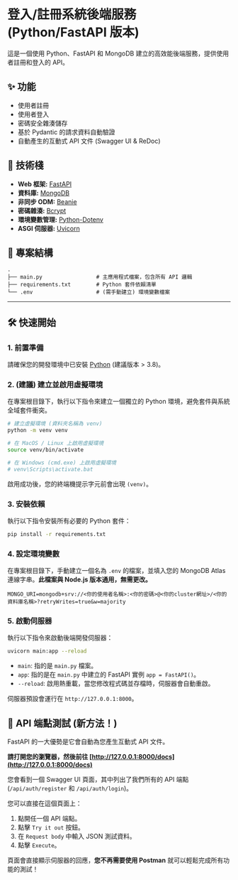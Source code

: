 # 登入/註冊系統後端服務 (Python/FastAPI 版本)

這是一個使用 Python、FastAPI 和 MongoDB 建立的高效能後端服務，提供使用者註冊和登入的 API。

## ✨ 功能

-   使用者註冊
-   使用者登入
-   密碼安全雜湊儲存
-   基於 Pydantic 的請求資料自動驗證
-   自動產生的互動式 API 文件 (Swagger UI & ReDoc)

## 🚀 技術棧

-   **Web 框架:** [FastAPI](https://fastapi.tiangolo.com/)
-   **資料庫:** [MongoDB](https://www.mongodb.com/)
-   **非同步 ODM:** [Beanie](https://github.com/roman-right/beanie)
-   **密碼雜湊:** [Bcrypt](https://github.com/pyca/bcrypt/)
-   **環境變數管理:** [Python-Dotenv](https://github.com/theskumar/python-dotenv)
-   **ASGI 伺服器:** [Uvicorn](https://www.uvicorn.org/)

## 📂 專案結構

```
.
├── main.py                 # 主應用程式檔案，包含所有 API 邏輯
├── requirements.txt        # Python 套件依賴清單
└── .env                    # (需手動建立) 環境變數檔案
```

---

## 🛠️ 快速開始

### 1. 前置準備

請確保您的開發環境中已安裝 [Python](https://www.python.org/) (建議版本 > 3.8)。

### 2. (建議) 建立並啟用虛擬環境

在專案根目錄下，執行以下指令來建立一個獨立的 Python 環境，避免套件與系統全域套件衝突。

```bash
# 建立虛擬環境 (資料夾名稱為 venv)
python -m venv venv

# 在 MacOS / Linux 上啟用虛擬環境
source venv/bin/activate

# 在 Windows (cmd.exe) 上啟用虛擬環境
# venv\Scripts\activate.bat
```
啟用成功後，您的終端機提示字元前會出現 `(venv)`。

### 3. 安裝依賴

執行以下指令安裝所有必要的 Python 套件：

```bash
pip install -r requirements.txt
```

### 4. 設定環境變數

在專案根目錄下，手動建立一個名為 `.env` 的檔案，並填入您的 MongoDB Atlas 連線字串。**此檔案與 Node.js 版本通用，無需更改。**

```
MONGO_URI=mongodb+srv://<你的使用者名稱>:<你的密碼>@<你的cluster網址>/<你的資料庫名稱>?retryWrites=true&w=majority
```

### 5. 啟動伺服器

執行以下指令來啟動後端開發伺服器：

```bash
uvicorn main:app --reload
```
-   `main`: 指的是 `main.py` 檔案。
-   `app`: 指的是在 `main.py` 中建立的 FastAPI 實例 `app = FastAPI()`。
-   `--reload`: 啟用熱重載，當您修改程式碼並存檔時，伺服器會自動重啟。

伺服器預設會運行在 `http://127.0.0.1:8000`。

## 🔌 API 端點測試 (新方法！)

 FastAPI 的一大優勢是它會自動為您產生互動式 API 文件。

**請打開您的瀏覽器，然後前往 [http://127.0.0.1:8000/docs](http://127.0.0.1:8000/docs)**

您會看到一個 Swagger UI 頁面，其中列出了我們所有的 API 端點 (`/api/auth/register` 和 `/api/auth/login`)。

您可以直接在這個頁面上：
1.  點開任一個 API 端點。
2.  點擊 `Try it out` 按鈕。
3.  在 `Request body` 中輸入 JSON 測試資料。
4.  點擊 `Execute`。

頁面會直接顯示伺服器的回應，**您不再需要使用 Postman** 就可以輕鬆完成所有功能的測試！
